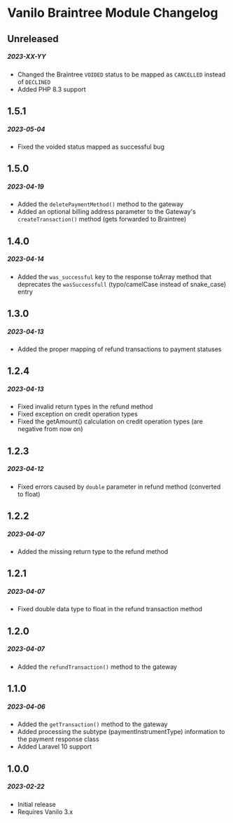 # Vanilo Braintree Module Changelog

## Unreleased
##### 2023-XX-YY

- Changed the Braintree `VOIDED` status to be mapped as `CANCELLED` instead of `DECLINED`
- Added PHP 8.3 support

## 1.5.1
##### 2023-05-04

- Fixed the voided status mapped as successful bug

## 1.5.0
##### 2023-04-19

- Added the `deletePaymentMethod()` method to the gateway
- Added an optional billing address parameter to the Gateway's `createTransaction()` method (gets forwarded to Braintree)

## 1.4.0
##### 2023-04-14

- Added the `was_successful` key to the response toArray method that deprecates the `wasSuccessfull` (typo/camelCase instead of snake_case) entry

## 1.3.0
##### 2023-04-13

- Added the proper mapping of refund transactions to payment statuses

## 1.2.4
##### 2023-04-13

- Fixed invalid return types in the refund method
- Fixed exception on credit operation types
- Fixed the getAmount() calculation on credit operation types (are negative from now on)

## 1.2.3
##### 2023-04-12

- Fixed errors caused by `double` parameter in refund method (converted to float)

## 1.2.2
##### 2023-04-07

- Added the missing return type to the refund method

## 1.2.1
##### 2023-04-07

- Fixed double data type to float in the refund transaction method

## 1.2.0
##### 2023-04-07

- Added the `refundTransaction()` method to the gateway

## 1.1.0
##### 2023-04-06

- Added the `getTransaction()` method to the gateway
- Added processing the subtype (paymentInstrumentType) information to the payment response class
- Added Laravel 10 support

## 1.0.0
##### 2023-02-22

- Initial release
- Requires Vanilo 3.x
